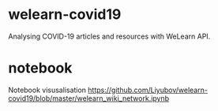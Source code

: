 # welearn-covid19
Analysing COVID-19 articles and resources with WeLearn API.

# notebook 

Notebook visusalisation
https://github.com/Liyubov/welearn-covid19/blob/master/welearn_wiki_network.ipynb
